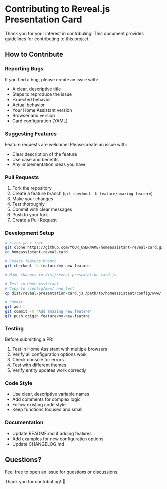 # Contributing to Reveal.js Presentation Card

Thank you for your interest in contributing! This document provides guidelines for contributing to this project.

## How to Contribute

### Reporting Bugs

If you find a bug, please create an issue with:
- A clear, descriptive title
- Steps to reproduce the issue
- Expected behavior
- Actual behavior
- Your Home Assistant version
- Browser and version
- Card configuration (YAML)

### Suggesting Features

Feature requests are welcome! Please create an issue with:
- Clear description of the feature
- Use case and benefits
- Any implementation ideas you have

### Pull Requests

1. Fork the repository
2. Create a feature branch (`git checkout -b feature/amazing-feature`)
3. Make your changes
4. Test thoroughly
5. Commit with clear messages
6. Push to your fork
7. Create a Pull Request

### Development Setup

```bash
# Clone your fork
git clone https://github.com/YOUR_USERNAME/homeassistant-reveal-card.git
cd homeassistant-reveal-card

# Create feature branch
git checkout -b feature/my-new-feature

# Make changes to dist/reveal-presentation-card.js

# Test in Home Assistant
# Copy to /config/www/ and test
cp dist/reveal-presentation-card.js /path/to/homeassistant/config/www/

# Commit
git add .
git commit -m "Add amazing new feature"
git push origin feature/my-new-feature
```

### Testing

Before submitting a PR:
1. Test in Home Assistant with multiple browsers
2. Verify all configuration options work
3. Check console for errors
4. Test with different themes
5. Verify entity updates work correctly

### Code Style

- Use clear, descriptive variable names
- Add comments for complex logic
- Follow existing code style
- Keep functions focused and small

### Documentation

- Update README.md if adding features
- Add examples for new configuration options
- Update CHANGELOG.md

## Questions?

Feel free to open an issue for questions or discussions.

Thank you for contributing! 🎉
